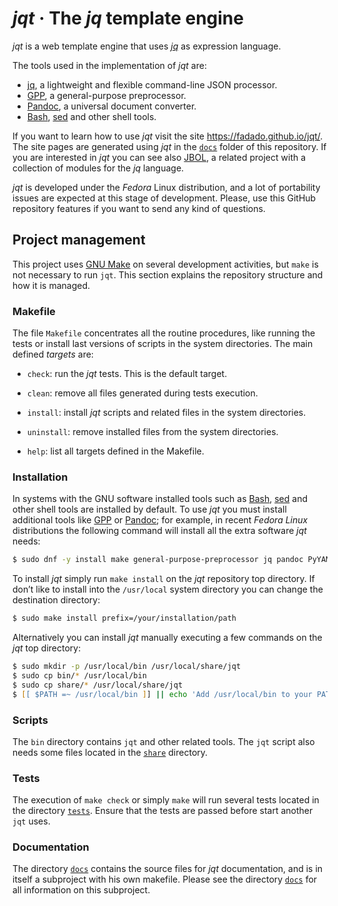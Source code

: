 # _jqt_ · The _jq_ template engine

_jqt_ is a web template engine that uses [_jq_](https://stedolan.github.io/jq/) as expression language.

The tools used in the implementation of _jqt_ are:

* [jq](https://stedolan.github.io/jq/), a lightweight and flexible command-line JSON processor.
* [GPP](https://logological.org/gpp), a general-purpose preprocessor.
* [Pandoc](http://pandoc.org/), a universal document converter.
* [Bash](https://www.gnu.org/software/bash/), [sed](https://www.gnu.org/software/sed/) and other shell tools.

If you want to learn how to use _jqt_ visit the site 
<https://fadado.github.io/jqt/>. The site pages are generated using _jqt_ in
the [`docs`](./docs/) folder of this repository.
If you are interested in _jqt_ you can see also [JBOL](https://github.com/fadado/jbol),
a related project with a collection of modules for the _jq_ language.

_jqt_ is developed under the _Fedora_ Linux distribution, and a lot of
portability issues are expected at this stage of development. Please, use this
GitHub repository features if you want to send any kind of questions.

## Project management

This project uses [GNU Make](https://www.gnu.org/software/make/) on several
development activities, but `make` is not necessary to run `jqt`. This section explains
the repository structure and how it is managed.

### Makefile

The file `Makefile` concentrates all the routine procedures, like running the tests
or install last versions of scripts in the system directories. The main defined _targets_
are:

* `check`: run the _jqt_ tests. This is the default target.

* `clean`: remove all files generated during tests execution.

* `install`: install _jqt_ scripts and related files in the system directories.

* `uninstall`: remove installed files from the system directories.

* `help`:  list all targets defined in the Makefile.

### Installation

In systems with the GNU software installed tools such as [Bash](https://www.gnu.org/software/bash/),
[sed](https://www.gnu.org/software/sed/) and other shell tools are installed by default.
To use _jqt_ you must install additional tools like [GPP](https://logological.org/gpp)
or [Pandoc](http://pandoc.org/); for example, in recent _Fedora Linux_ distributions
the following command will install all the extra software _jqt_ needs:

```zsh
$ sudo dnf -y install make general-purpose-preprocessor jq pandoc PyYAML
```

To install _jqt_ simply run `make install` on the _jqt_ repository top
directory. If don’t like to install into the `/usr/local` system directory you
can change the destination directory:

```zsh
$ sudo make install prefix=/your/installation/path
```

Alternatively you can install _jqt_ manually executing a few commands on the
_jqt_ top directory:

```zsh
$ sudo mkdir -p /usr/local/bin /usr/local/share/jqt
$ sudo cp bin/* /usr/local/bin
$ sudo cp share/* /usr/local/share/jqt
$ [[ $PATH =~ /usr/local/bin ]] || echo 'Add /usr/local/bin to your PATH'
```

### Scripts

The `bin` directory contains `jqt` and other related tools. The `jqt` script
also needs some files located in the [`share`](./share/) directory.

### Tests

The execution of `make check` or simply `make` will run several tests located in the directory
[`tests`](./tests/). Ensure that the tests are passed before start
another `jqt` uses.

### Documentation

The directory [`docs`](./docs/) contains the source files for _jqt_ documentation, and is in itself a subproject with his
own makefile. Please see the directory [`docs`](./docs/) for all information on
this subproject.

<!--
vim:ts=4:sw=4:ai:et:fileencoding=utf8:syntax=markdown
-->
